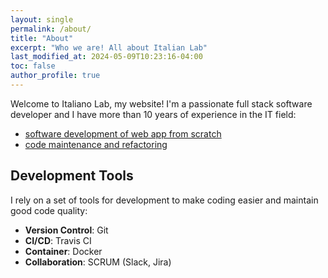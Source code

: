 ```yaml
---
layout: single
permalink: /about/
title: "About"
excerpt: "Who we are! All about Italian Lab"
last_modified_at: 2024-05-09T10:23:16-04:00
toc: false
author_profile: true
---
```


Welcome to Italiano Lab, my website! I'm a passionate full stack software developer and I have more than 10 years of experience in the IT field:

- [software development of web app from scratch](/back-end/) 
- [code maintenance and refactoring](/front-end/) 

## Development Tools

I rely on a set of tools for development to make coding easier and maintain good code quality:

- **Version Control**: Git
- **CI/CD**: Travis CI
- **Container**: Docker
- **Collaboration**: SCRUM (Slack, Jira)
